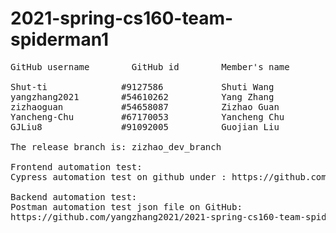 # 2021-spring-cs160-team-spiderman1
<pre>
GitHub username        GitHub id        Member's name

Shut-ti              #9127586           Shuti Wang
yangzhang2021        #54610262          Yang Zhang
zizhaoguan           #54658087          Zizhao Guan
Yancheng-Chu         #67170053          Yancheng Chu
GJLiu8               #91092005          Guojian Liu

The release branch is: zizhao_dev_branch

Frontend automation test:
Cypress automation test on github under : https://github.com/yangzhang2021/2021-spring-cs160-team-spiderman1/tree/frontend mytest.js 

Backend automation test:
Postman automation test json file on GitHub:
https://github.com/yangzhang2021/2021-spring-cs160-team-spiderman1/tree/zizhao_dev_branch/src/main/java/teamspiderman/backend/test_case



</pre>
